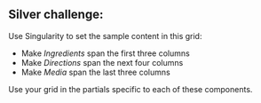 ## Silver challenge:

<div class="large">
  <p>Use Singularity to set the sample content in this grid:</p>

  <ul>
    <li>Make <em>Ingredients</em> span the first three columns</li>
    <li>Make <em>Directions</em> span the next four columns</li>
    <li>Make <em>Media</em> span the last three columns</li>
  </ul>
</div>

<p class="small">
  Use your grid in the partials specific to each of these components.
</p>
